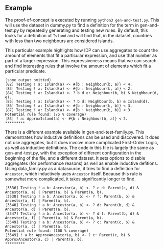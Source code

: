 ## Example

The proof-of-concept is executed by running `python3 gen-and-test.py`. This will use the dataset in dummy.py to find a definition for the term in gen-and-test.py by repeatedly generating and testing new rules. By default, this looks for a definition of `Island` and will find that, in the dataset, countries with less than two neighbours are considered islands.

This particular example highlights how IDP can use aggregates to count the amount of elements that fit a particular expression, and use that number as part of a larger expression. This expressiveness means that we can search and find interesting rules that involve the amount of elements which fit a particular predicate.

```
(some output omitted)
[82] Testing ! a: Island(a) <- #{b : Neighbour(b, a)} < 4.
[83] Testing ! a: Island(a) <- #{b : Neighbour(b, a)} < 2.
[84] Testing ! a: Island(a) <- ? b d e: Neighbour(b, b) & Neighbour(d, e).
[85] Testing ! a: Island(a) <- ? b d: Neighbour(b, b) & Island(d).
[86] Testing ! a: Island(a) <- #{b : Neighbour(b, b)} < 3.
[87] Testing ! a: Island(a) <- #{b : Neighbour(b, b)} < 3.
Potential rule found: (75 % coverage)
[83] ! a: ApproxIsland(a) <- #{b : Neighbour(b, a)} < 2.
*********
```

There is a different example available in gen-and-test-family.py. This demonstrates how inductive definitions can be used and discovered. It does not use aggregates, but it does involve more complicated First-Order Logic, as well as inductive definitions. The code in this file is largely the same as gen-and-test.py, with the exception of different configuration in the beginning of the file, and a different dataset. It sets options to disable aggregates (for performance reasons) as well as enable inductive defitions. Using data_family.py as a datasource, it tries to find a definition for `Ancestor`, which inductively uses `Ancestor` itself. Because this rule is somewhat more complicated, it takes significantly longer to find.

```
[3536] Testing ! a b: Ancestor(a, b) <- ? c d: Parent(c, d) & Ancestor(a, a) | Parent(a, b) & Parent(a, b).
[3538] Testing ! a b: Ancestor(a, b) <- ? f: Parent(b, b) & Ancestor(a, f) | Parent(a, b).
[3540] Testing ! a b: Ancestor(a, b) <- ? d: Parent(b, d) & Ancestor(a, d) | Parent(a, b).
[3547] Testing ! a b: Ancestor(a, b) <- ? d f: Parent(b, d) & Ancestor(a, f) | Parent(a, b) & Parent(a, b).
[3549] Testing ! a b: Ancestor(a, b) <- ? c: Parent(c, b) & Ancestor(a, c) | Parent(a, b).
Potential rule found: (100 % coverage)
[3549] ! a b: ApproxAncestor(a, b) <- ? c: Parent(c, b) & ApproxAncestor(a, c) | Parent(a, b).
*********
```
